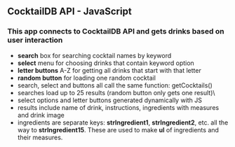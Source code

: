 ## CocktailDB API - JavaScript
### This app connects to CocktailDB API and gets drinks based on user interaction
- **search** box for searching cocktail names by keyword
- **select** menu for choosing drinks that contain keyword option
- **letter buttons** A-Z for getting all drinks that start with that letter
- **random button** for loading one random cocktail
- search, select and buttons all call the same function: getCocktails()
- searches load up to 25 results (random button only gets one result)\
- select options and letter buttons generated dynamically with JS
- results include name of drink, instructions, ingredients with measures and drink image
- ingredients are separate keys: **strIngredient1**, **strIngredient2**, etc. all the way to  **strIngredient15**. These are used to make **ul** of ingredients and their measures.